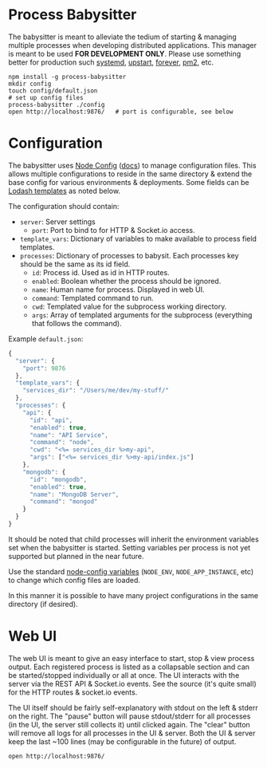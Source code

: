 # Process Babysitter

The babysitter is meant to alleviate the tedium of starting & managing multiple processes when developing distributed applications. This manager is meant to be used **FOR DEVELOPMENT ONLY**. Please use something better for production such [systemd](https://en.wikipedia.org/wiki/Systemd), [upstart](https://en.wikipedia.org/wiki/Upstart), [forever](https://github.com/foreverjs/forever),
[pm2](https://github.com/Unitech/pm2), etc.

```
npm install -g process-babysitter
mkdir config
touch config/default.json
# set up config files
process-babysitter ./config
open http://localhost:9876/   # port is configurable, see below
```


# Configuration

The babysitter uses [Node Config](https://github.com/lorenwest/node-config) ([docs](https://github.com/lorenwest/node-config/wiki/Configuration-Files)) to manage configuration files. This allows multiple configurations to reside in the same directory & extend the base config for various environments & deployments. Some fields can be [Lodash templates](https://lodash.com/docs#template) as noted below.

The configuration should contain:

* `server`: Server settings
    * `port`: Port to bind to for HTTP & Socket.io access.
* `template_vars`: Dictionary of variables to make available to process field templates.
* `processes`: Dictionary of processes to babysit. Each processes key should be the same as its id field.
    * `id`: Process id. Used as id in HTTP routes.
    * `enabled`: Boolean whether the process should be ignored.
    * `name`: Human name for process. Displayed in web UI.
    * `command`: Templated command to run.
    * `cwd`: Templated value for the subprocess working directory.
    * `args`: Array of templated arguments for the subprocess (everything that follows the command).

Example `default.json`:

```javascript
{
  "server": {
    "port": 9876
  },
  "template_vars": {
    "services_dir": "/Users/me/dev/my-stuff/"
  },
  "processes": {
    "api": {
      "id": "api",
      "enabled": true,
      "name": "API Service",
      "command": "node",
      "cwd": "<%= services_dir %>my-api",
      "args": ["<%= services_dir %>my-api/index.js"]
    },
    "mongodb": {
      "id": "mongodb",
      "enabled": true,
      "name": "MongoDB Server",
      "command": "mongod"
    }
  }
}
```

It should be noted that child processes will inherit the environment variables set when the babysitter is started. Setting variables per process is not yet supported but planned in the near future.

Use the standard [node-config variables](https://github.com/lorenwest/node-config/wiki/Environment-Variables) (`NODE_ENV`, `NODE_APP_INSTANCE`, etc) to change which config files are loaded.

In this manner it is possible to have many project configurations in the same directory (if desired).


# Web UI

The web UI is meant to give an easy interface to start, stop & view process output. Each registered process is listed as a collapsable section and can be started/stopped individually or all at once. The UI interacts with the server via the REST API & Socket.io events. See the source (it's quite small) for the HTTP routes & socket.io events.

The UI itself should be fairly self-explanatory with stdout on the left & stderr on the right. The "pause" button will pause stdout/stderr for all processes (in the UI, the server still collects it) until clicked again. The "clear" button will remove all logs for all processes in the UI & server. Both the UI & server keep the last ~100 lines (may be configurable in the future) of output.

```
open http://localhost:9876/
```
